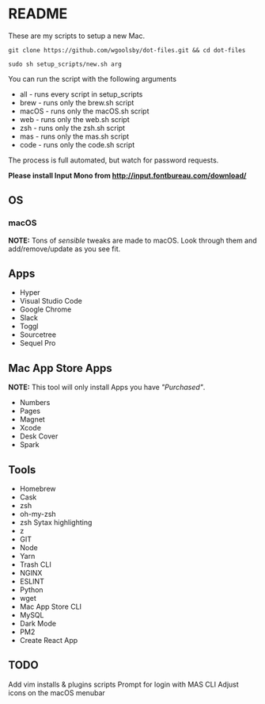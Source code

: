 # README

These are my scripts to setup a new Mac.

```
git clone https://github.com/wgoolsby/dot-files.git && cd dot-files

sudo sh setup_scripts/new.sh arg
```
You can run the script with the following arguments
* all - runs every script in setup_scripts
* brew - runs only the brew.sh script
* macOS - runs only the macOS.sh script
* web - runs only the web.sh script
* zsh - runs only the zsh.sh script
* mas - runs only the mas.sh script
* code - runs only the code.sh script

The process is full automated, but watch for password requests.

**Please install Input Mono from http://input.fontbureau.com/download/**

## OS
### macOS

**NOTE:** Tons of *sensible* tweaks are made to macOS. Look through them and add/remove/update as you see fit.

## Apps
* Hyper
* Visual Studio Code
* Google Chrome
* Slack
* Toggl
* Sourcetree
* Sequel Pro

## Mac App Store Apps

**NOTE:** This tool will only install Apps you have *"Purchased"*.

* Numbers
* Pages
* Magnet
* Xcode
* Desk Cover
* Spark

## Tools
* Homebrew 
* Cask
* zsh
* oh-my-zsh
* zsh Sytax highlighting
* z
* GIT
* Node
* Yarn
* Trash CLI
* NGINX
* ESLINT
* Python
* wget
* Mac App Store CLI
* MySQL
* Dark Mode
* PM2
* Create React App

## TODO
Add vim installs & plugins scripts
Prompt for login with MAS CLI
Adjust icons on the macOS menubar

